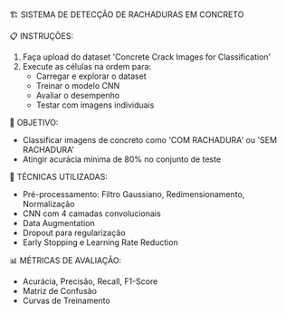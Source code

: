 
🏗️  SISTEMA DE DETECÇÃO DE RACHADURAS EM CONCRETO

📋 INSTRUÇÕES:
1. Faça upload do dataset 'Concrete Crack Images for Classification'
2. Execute as células na ordem para:
   - Carregar e explorar o dataset
   - Treinar o modelo CNN
   - Avaliar o desempenho
   - Testar com imagens individuais

🎯 OBJETIVO:
- Classificar imagens de concreto como 'COM RACHADURA' ou 'SEM RACHADURA'
- Atingir acurácia mínima de 80% no conjunto de teste

🔧 TÉCNICAS UTILIZADAS:
- Pré-processamento: Filtro Gaussiano, Redimensionamento, Normalização
- CNN com 4 camadas convolucionais
- Data Augmentation
- Dropout para regularização
- Early Stopping e Learning Rate Reduction

📊 MÉTRICAS DE AVALIAÇÃO:
- Acurácia, Precisão, Recall, F1-Score
- Matriz de Confusão
- Curvas de Treinamento

